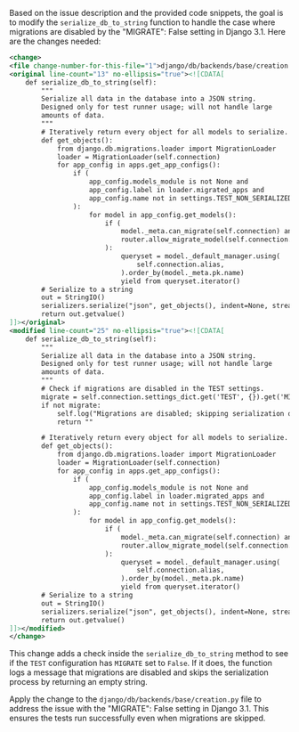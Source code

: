 Based on the issue description and the provided code snippets, the goal is to modify the `serialize_db_to_string` function to handle the case where migrations are disabled by the "MIGRATE": False setting in Django 3.1. Here are the changes needed:

```xml
<change>
<file change-number-for-this-file="1">django/db/backends/base/creation.py</file>
<original line-count="13" no-ellipsis="true"><![CDATA[
    def serialize_db_to_string(self):
        """
        Serialize all data in the database into a JSON string.
        Designed only for test runner usage; will not handle large
        amounts of data.
        """
        # Iteratively return every object for all models to serialize.
        def get_objects():
            from django.db.migrations.loader import MigrationLoader
            loader = MigrationLoader(self.connection)
            for app_config in apps.get_app_configs():
                if (
                    app_config.models_module is not None and
                    app_config.label in loader.migrated_apps and
                    app_config.name not in settings.TEST_NON_SERIALIZED_APPS
                ):
                    for model in app_config.get_models():
                        if (
                            model._meta.can_migrate(self.connection) and
                            router.allow_migrate_model(self.connection.alias, model)
                        ):
                            queryset = model._default_manager.using(
                                self.connection.alias,
                            ).order_by(model._meta.pk.name)
                            yield from queryset.iterator()
        # Serialize to a string
        out = StringIO()
        serializers.serialize("json", get_objects(), indent=None, stream=out)
        return out.getvalue()
]]></original>
<modified line-count="25" no-ellipsis="true"><![CDATA[
    def serialize_db_to_string(self):
        """
        Serialize all data in the database into a JSON string.
        Designed only for test runner usage; will not handle large
        amounts of data.
        """
        # Check if migrations are disabled in the TEST settings.
        migrate = self.connection.settings_dict.get('TEST', {}).get('MIGRATE', True)
        if not migrate:
            self.log("Migrations are disabled; skipping serialization of the database as per TEST settings.")
            return ""

        # Iteratively return every object for all models to serialize.
        def get_objects():
            from django.db.migrations.loader import MigrationLoader
            loader = MigrationLoader(self.connection)
            for app_config in apps.get_app_configs():
                if (
                    app_config.models_module is not None and
                    app_config.label in loader.migrated_apps and
                    app_config.name not in settings.TEST_NON_SERIALIZED_APPS
                ):
                    for model in app_config.get_models():
                        if (
                            model._meta.can_migrate(self.connection) and
                            router.allow_migrate_model(self.connection.alias, model)
                        ):
                            queryset = model._default_manager.using(
                                self.connection.alias,
                            ).order_by(model._meta.pk.name)
                            yield from queryset.iterator()
        # Serialize to a string
        out = StringIO()
        serializers.serialize("json", get_objects(), indent=None, stream=out)
        return out.getvalue()
]]></modified>
</change>
```

This change adds a check inside the `serialize_db_to_string` method to see if the `TEST` configuration has `MIGRATE` set to `False`. If it does, the function logs a message that migrations are disabled and skips the serialization process by returning an empty string.

Apply the change to the `django/db/backends/base/creation.py` file to address the issue with the "MIGRATE": False setting in Django 3.1. This ensures the tests run successfully even when migrations are skipped.